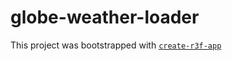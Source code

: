 # globe-weather-loader

This project was bootstrapped with [`create-r3f-app`](https://github.com/utsuboco/create-r3f-app)